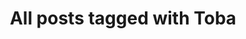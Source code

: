 ---
layout: tag
title: "All posts tagged with Toba"
permalink: /weblog/tags/toba/
taxonomy: Toba
---